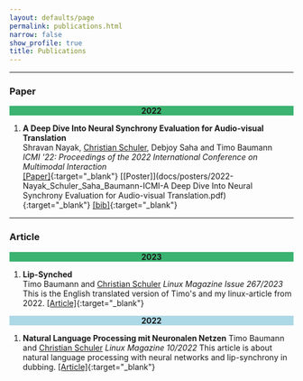 ```yaml
---
layout: defaults/page
permalink: publications.html
narrow: false
show_profile: true
title: Publications
---
```

<!-- 
Publications in reversed chronological order in two categories:

1. <a href="#main">Main</a>
2. <a href="#klp">Kurdish language processing</a>
 
&#42; indicates equal contribution. 
 -->
 
---
### Paper

<div align="center" style="background-color:mediumseagreen" id="main">
		<b>2022</b>
</div>

1. **A Deep Dive Into Neural Synchrony Evaluation for Audio-visual Translation**   
Shravan Nayak, <u>Christian Schuler</u>, Debjoy Saha and Timo Baumann    
*ICMI '22: Proceedings of the 2022 International Conference on Multimodal Interaction*   
[[Paper]](https://dl.acm.org/doi/abs/10.1145/3536221.3556621){:target="_blank"} [[Poster]](docs/posters/2022-Nayak_Schuler_Saha_Baumann-ICMI-A Deep Dive Into Neural Synchrony Evaluation for Audio-visual Translation.pdf){:target="_blank"} [[bib]](bibliography/nayak2022deepdive.txt){:target="_blank"}  

---
### Article

<div align="center" style="background-color:mediumseagreen" id="main">
		<b>2023</b>
</div>

1. **Lip-Synched**   
Timo Baumann and <u>Christian Schuler</u>
*Linux Magazine Issue 267/2023*
This is the English translated version of Timo's and my linux-article from 2022.
[[Article]](https://www.linux-magazine.com/Issues/2023/267/Natural-Language-Processing){:target="_blank"}

<div align="center" style="background-color:lightblue" id="main">
		<b>2022</b>
</div>

1. **Natural Language Processing mit Neuronalen Netzen**
Timo Baumann and <u>Christian Schuler</u>
*Linux Magazine 10/2022*
This article is about natural language processing with neural networks and lip-synchrony in dubbing.
[[Article]](https://www.linux-magazin.de/ausgaben/2022/10/nlp/){:target="_blank"}



<!-- 

<div align="center" style="background-color:lightblue">
	<b>SUBCATEGORY</b>
</div>

1. **Monolingual Alignment of Word Senses and Definitions in Lexicographical Resources**   
(Thesis) <u>Sina Ahmadi</u>   
*National University of Ireland Galway*   
[[Thesis]](docs/Thesis_Sina_Ahmadi.pdf){:target="_blank"} [[Viva]](docs/slides/Viva.pdf){:target="_blank"} [[bib]](bibliography/ahmadi2022thesis.txt){:target="_blank"}  

---

### MAIN CATEGORY

<div align="center" style="background-color:mediumseagreen" id="klp">
		<b>SUBCATEGORY</b>
</div>

1. **Revisiting and Amending Central Kurdish Data on UniMorph 4.0**   
<u>Sina Ahmadi</u> and Aso Mahmudi    
(To appear) *The 20th SIGMORPHON Workshop on Computational Research in Phonetics, Phonology, and Morphology at ACL2023*   
[[Paper]](docs/articles/ahmadi2023sigmorphon.pdf){:target="_blank"} [[Slides]](docs/slides/ahmadi2023sigmorphon_slides.pdf){:target="_blank"} [[Resource]](https://github.com/unimorph/ckb){:target="_blank"} [[bib]](bibliography/ahmadi2023sigmorphon.txt){:target="_blank"}  

 -->


